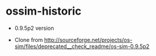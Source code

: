 ossim-historic
==============

* 0.9.5p2  version

* Clone from http://sourceforge.net/projects/os-sim/files/deprecated__check_readme/os-sim-0.9.5p2

